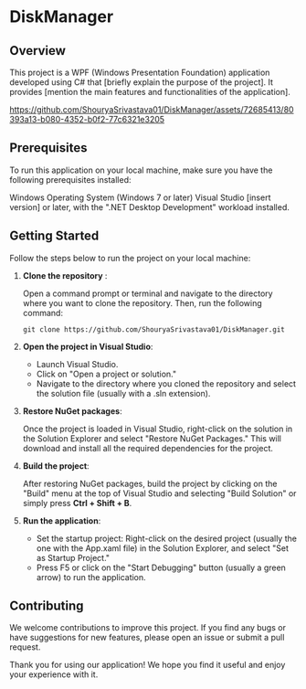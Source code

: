 # DiskManager

## Overview
This project is a WPF (Windows Presentation Foundation) application developed using C# that [briefly explain the purpose of the project]. It provides [mention the main features and functionalities of the application].

https://github.com/ShouryaSrivastava01/DiskManager/assets/72685413/80393a13-b080-4352-b0f2-77c6321e3205
## Prerequisites
To run this application on your local machine, make sure you have the following prerequisites installed:

Windows Operating System (Windows 7 or later)
Visual Studio [insert version] or later, with the ".NET Desktop Development" workload installed.

## Getting Started
Follow the steps below to run the project on your local machine:

1. **Clone the repository** :

    Open a command prompt or terminal and navigate to the directory where you want to clone the repository. Then, run the following command:

    ```git clone https://github.com/ShouryaSrivastava01/DiskManager.git```

2. **Open the project in Visual Studio**:

    * Launch Visual Studio.
    * Click on "Open a project or solution."
    * Navigate to the directory where you cloned the repository and select the solution file (usually with a .sln extension).

3. **Restore NuGet packages**:

    Once the project is loaded in Visual Studio, right-click on the solution in the Solution Explorer and select "Restore NuGet Packages." This will download and install all the required dependencies for the project.

4. **Build the project**:

    After restoring NuGet packages, build the project by clicking on the "Build" menu at the top of Visual Studio and selecting "Build Solution" or simply press **Ctrl + Shift + B**.

5. **Run the application**:

    * Set the startup project: Right-click on the desired project (usually the one with the App.xaml file) in the Solution Explorer, and select "Set as Startup Project."
    * Press F5 or click on the "Start Debugging" button (usually a green arrow) to run the application.


## Contributing
We welcome contributions to improve this project. If you find any bugs or have suggestions for new features, please open an issue or submit a pull request.


Thank you for using our application! We hope you find it useful and enjoy your experience with it.
